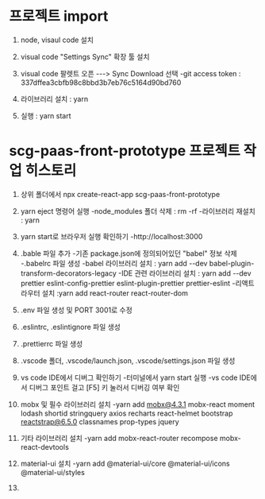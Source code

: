# 프로젝트 import

1. node, visaul code 설치

2. visual code "Settings Sync" 확장 툴 설치

3. visual code 팔렛트 오픈 ---> Sync Download 선택
 -git access token : 337dffea3cbfb98c8bbd3b7eb76c5164d90bd760

4. 라이브러리 설치 : yarn

5. 실행 : yarn start


# scg-paas-front-prototype 프로젝트 작업 히스토리

1. 상위 폴더에서 npx create-react-app scg-paas-front-prototype

2. yarn eject 명령어 실행
 -node_modules 폴더 삭제 : rm -rf
 -라이브러리 재설치 : yarn

3. yarn start로 브라우저 실행 확인하기
 -http://localhost:3000

4. .bable 파일 추가
 -기존 package.json에 정의되어있던 "babel" 정보 삭제
 -.babelrc 파일 생성
 -babel 라이브러리 설치 : yarn add --dev babel-plugin-transform-decorators-legacy
 -IDE 관련 라이브러리 설치 : yarn add --dev prettier eslint-config-prettier eslint-plugin-prettier prettier-eslint
 -리액트 라우터 설치 :yarn add react-router react-router-dom

5. .env 파일 생성 및 PORT 3001로 수정

6. .eslintrc, .eslintignore 파일 생성

7. .prettierrc 파일 생성

8. .vscode 폴더, .vscode/launch.json, .vscode/settings.json 파일 생성

9. vs code IDE에서 디버그 확인하기
 -터미널에서 yarn start 실행
 -vs code IDE에서 디버그 포인트 걸고 [F5] 키 눌러서 디버깅 여부 확인

10. mobx 및 필수 라이브러리 설치
 -yarn add mobx@4.3.1 mobx-react moment lodash shortid stringquery axios recharts react-helmet bootstrap reactstrap@6.5.0 classnames prop-types jquery

11. 기타 라이브러리 설치
 -yarn add mobx-react-router recompose mobx-react-devtools

12. material-ui 설치
 -yarn add @material-ui/core @material-ui/icons @material-ui/styles

13.

